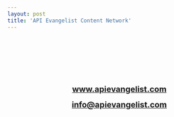```yaml
---
layout: post
title: 'API Evangelist Content Network'
---
```

<p>&nbsp;</p>
<p>&nbsp;</p>
<p>&nbsp;</p>
<p><a title="API Evangelist" href="http://apievangelist.com"><img style="display: block; margin-left: auto; margin-right: auto;" src="http://kinlane-productions.s3.amazonaws.com/api-evangelist/api-evangelist-logo-400.png" alt="" align="middle" /></a></p>
<p style="text-align: center;"><a style="font-size: 18px; font-weight: bold;" title="API Evangelist" href="http://apievangelist.com">www.apievangelist.com</a></p>
<p style="text-align: center;"><a style="font-size: 18px; font-weight: bold;" title="API Evangelist" href="mailto:info@apievangelist.com">info@apievangelist.com</a></p>